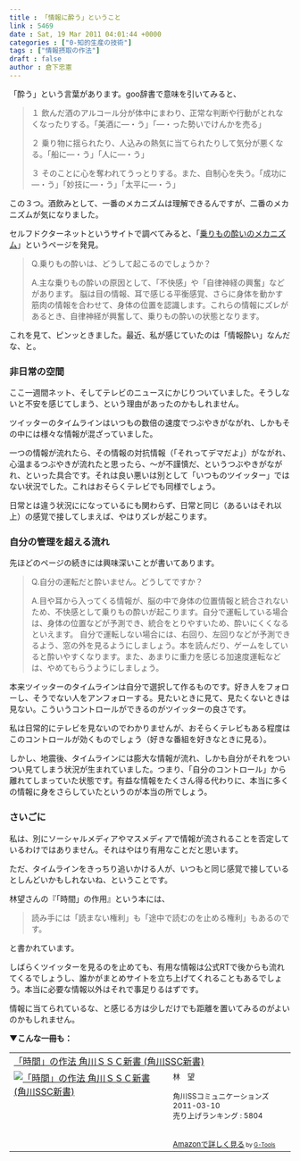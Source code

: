 ```yaml
---
title : 「情報に酔う」ということ
link : 5469
date : Sat, 19 Mar 2011 04:01:44 +0000
categories : ["0-知的生産の技術"]
tags : ["情報摂取の作法"]
draft : false
author : 倉下忠憲
---
```


「酔う」という言葉があります。goo辞書で意味を引いてみると、



<blockquote>
１ 飲んだ酒のアルコール分が体中にまわり、正常な判断や行動がとれなくなったりする。「美酒に―・う」「―・った勢いでけんかを売る」

２ 乗り物に揺られたり、人込みの熱気に当てられたりして気分が悪くなる。「船に―・う」「人に―・う」

３ そのことに心を奪われてうっとりする。また、自制心を失う。「成功に―・う」「妙技に―・う」「太平に―・う」
</blockquote>


この３つ。酒飲みとして、一番のメカニズムは理解できるんですが、二番のメカニズムが気になりました。

セルフドクターネットというサイトで調べてみると、「<a href="http://www.selfdoctor.net/drunk/faq_01.html">乗りもの酔いのメカニズム</a>」というページを発見。

<blockquote>
Q.乗りもの酔いは、どうして起こるのでしょうか？

A.主な乗りもの酔いの原因として、「不快感」や「自律神経の興奮」などがあります。
脳は目の情報、耳で感じる平衡感覚、さらに身体を動かす筋肉の情報を合わせて、身体の位置を認識します。これらの情報にズレがあるとき、自律神経が興奮して、乗りもの酔いの状態となります。
</blockquote>

これを見て、ピンッときました。最近、私が感じていたのは「情報酔い」なんだな、と。

<h3>非日常の空間</h3>
ここ一週間ネット、そしてテレビのニュースにかじりついていました。そうしないと不安を感じてしまう、という理由があったのかもしれません。

ツイッターのタイムラインはいつもの数倍の速度でつぶやきがながれ、しかもその中には様々な情報が混ざっていました。

一つの情報が流れたら、その情報の対抗情報（「それってデマだよ」）がながれ、心温まるつぶやきが流れたと思ったら、〜が不謹慎だ、というつぶやきがながれ、といった具合です。それは良い悪いは別として「いつものツイッター」ではない状況でした。これはおそらくテレビでも同様でしょう。

日常とは違う状況にになっているにも関わらず、日常と同じ（あるいはそれ以上）の感覚で接してしまえば、やはりズレが起こります。

<h3>自分の管理を超える流れ</h3>
先ほどのページの続きには興味深いことが書いてあります。

<blockquote>
Q.自分の運転だと酔いません。どうしてですか？

A.目や耳から入ってくる情報が、脳の中で身体の位置情報と統合されないため、不快感として乗りもの酔いが起こります。自分で運転している場合は、身体の位置などが予測でき、統合をとりやすいため、酔いにくくなるといえます。
自分で運転しない場合には、右回り、左回りなどが予測できるよう、窓の外を見るようにしましょう。本を読んだり、ゲームをしていると酔いやすくなります。また、あまりに重力を感じる加速度運転などは、やめてもらうようにしましょう。 
</blockquote>

本来ツイッターのタイムラインは自分で選択して作るものです。好き人をフォローし、そうでない人をアンフォローする。見たいときに見て、見たくないときは見ない。こういうコントロールができるのがツイッターの良さです。

私は日常的にテレビを見ないのでわかりませんが、おそらくテレビもある程度はこのコントロールが効くものでしょう（好きな番組を好きなときに見る）。

しかし、地震後、タイムラインには膨大な情報が流れ、しかも自分がそれをついつい見てしまう状況が生まれていました。つまり、「自分のコントロール」から離れてしまっていた状態です。有益な情報をたくさん得る代わりに、本当に多くの情報に身をさらしていたというのが本当の所でしょう。

<h3>さいごに</h3>
私は、別にソーシャルメディアやマスメディアで情報が流されることを否定しているわけではありません。それはやはり有用なことだと思います。

ただ、タイムラインをきっちり追いかける人が、いつもと同じ感覚で接しているとしんどいかもしれないね、ということです。

林望さんの『「時間」の作用』という本には、

<blockquote>
読み手には「読まない権利」も「途中で読むのを止める権利」もあるのです。
</blockquote>

と書かれています。

しばらくツイッターを見るのを止めても、有用な情報は公式RTで後からも流れてくるでしょうし、誰かがまとめサイトを立ち上げてくれることもあるでしょう。本当に必要な情報以外はそれで事足りるはずです。

情報に当てられているな、と感じる方は少しだけでも距離を置いてみるのがよいのかもしれません。

<strong>▼こんな一冊も：</strong>
<table  border="0" cellpadding="5"><tr><td colspan="2"><a href="http://www.amazon.co.jp/%E3%80%8C%E6%99%82%E9%96%93%E3%80%8D%E3%81%AE%E4%BD%9C%E6%B3%95-%E8%A7%92%E5%B7%9D%EF%BC%B3%EF%BC%B3%EF%BC%A3%E6%96%B0%E6%9B%B8-%E8%A7%92%E5%B7%9DSSC%E6%96%B0%E6%9B%B8-%E6%9E%97-%E6%9C%9B/dp/4047315419%3FSubscriptionId%3D15SMZCTB9V8NGR2TW082%26tag%3Drashita1000-22%26linkCode%3Dxm2%26camp%3D2025%26creative%3D165953%26creativeASIN%3D4047315419" target="_top">「時間」の作法  角川ＳＳＣ新書 (角川SSC新書)</a><img src="http://www.assoc-amazon.jp/e/ir?t=rashita1000-22&l=ur2&o=9" width="1" height="1" style="border: none;" alt="" /></td></tr><tr><td valign="top"><a href="http://www.amazon.co.jp/%E3%80%8C%E6%99%82%E9%96%93%E3%80%8D%E3%81%AE%E4%BD%9C%E6%B3%95-%E8%A7%92%E5%B7%9D%EF%BC%B3%EF%BC%B3%EF%BC%A3%E6%96%B0%E6%9B%B8-%E8%A7%92%E5%B7%9DSSC%E6%96%B0%E6%9B%B8-%E6%9E%97-%E6%9C%9B/dp/4047315419%3FSubscriptionId%3D15SMZCTB9V8NGR2TW082%26tag%3Drashita1000-22%26linkCode%3Dxm2%26camp%3D2025%26creative%3D165953%26creativeASIN%3D4047315419" target="_top"><img src="http://ecx.images-amazon.com/images/I/41KJ1ZTiqUL._SL160_.jpg" border="0" alt="「時間」の作法  角川ＳＳＣ新書 (角川SSC新書)" /></a></td><td valign="top"><font size="-1">林　望 <br /><br />角川SSコミュニケーションズ  2011-03-10<br />売り上げランキング : 5804<br /><br /><br /><a href="http://www.amazon.co.jp/%E3%80%8C%E6%99%82%E9%96%93%E3%80%8D%E3%81%AE%E4%BD%9C%E6%B3%95-%E8%A7%92%E5%B7%9D%EF%BC%B3%EF%BC%B3%EF%BC%A3%E6%96%B0%E6%9B%B8-%E8%A7%92%E5%B7%9DSSC%E6%96%B0%E6%9B%B8-%E6%9E%97-%E6%9C%9B/dp/4047315419%3FSubscriptionId%3D15SMZCTB9V8NGR2TW082%26tag%3Drashita1000-22%26linkCode%3Dxm2%26camp%3D2025%26creative%3D165953%26creativeASIN%3D4047315419" target="_top">Amazonで詳しく見る</a></font><font size="-2"> by <a href="http://www.goodpic.com/mt/aws/index.html" >G-Tools</a></font></td></tr></table>




